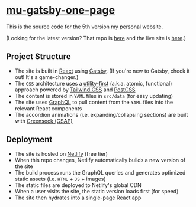 # [mu-gatsby-one-page](https://mu-gatsby-one-page.netlify.app)

This is the source code for the 5th version my personal website.

(Looking for the latest version? That repo is [here](https://github.com/ooloth/michaeluloth.com) and the live site is [here](https://www.michaeluloth.com).)

## Project Structure

- The site is built in [React](https://reactjs.org) using [Gatsby](https://www.gatsbyjs.org). (If you're new to Gatsby, check it out! It's a game-changer.)
- The `CSS` architecture uses a [utility-first](https://tailwindcss.com/docs/utility-first/) (a.k.a. atomic, functional) approach powered by [Tailwind CSS](https://tailwindcss.com) and [PostCSS](https://postcss.org)
- The content is stored in `YAML` files in `src/data` (for easy updating)
- The site uses [GraphQL](https://graphql.org) to pull content from the `YAML` files into the relevant React components
- The accordion animations (i.e. expanding/collapsing sections) are built with [Greensock (GSAP)](https://greensock.com)

## Deployment

- The site is hosted on [Netlify](https://www.netlify.com) (free tier)
- When this repo changes, Netlify automatically builds a new version of the site
- The build process runs the GraphQL queries and generates optimized static assets (i.e. `HTML` + `JS` + images)
- The static files are deployed to Netlify's global CDN
- When a user visits the site, the static version loads first (for speed)
- The site then hydrates into a single-page React app
